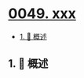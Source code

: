 # [0049. xxx](https://github.com/Tdahuyou/TNotes.mysql/tree/main/notes/0049.%20xxx)

<!-- region:toc -->

- [1. 📝 概述](#1--概述)

<!-- endregion:toc -->

## 1. 📝 概述
